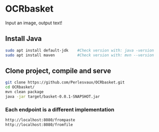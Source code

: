# OCRbasket
Input an image, output text!

## Install Java
```bash
sudo apt install default-jdk    #Check version with: java -version
sudo apt install maven          #Check version with: mvn --version
```

## Clone project, compile and serve
```bash
git clone https://github.com/Perlesvaux/OCRbasket.git
cd OCRbasket/
mvn clean package 
java -jar target/basket-0.0.1-SNAPSHOT.jar 
```
### Each endpoint is a different implementation
```bash
http://localhost:8080/frompaste
http://localhost:8080/fromfile
```
